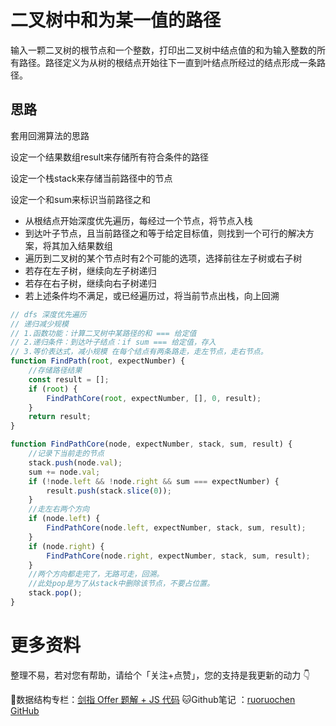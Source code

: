 # 二叉树中和为某一值的路径

输入一颗二叉树的根节点和一个整数，打印出二叉树中结点值的和为输入整数的所有路径。路径定义为从树的根结点开始往下一直到叶结点所经过的结点形成一条路径。

## 思路

套用回溯算法的思路

设定一个结果数组result来存储所有符合条件的路径

设定一个栈stack来存储当前路径中的节点

设定一个和sum来标识当前路径之和

- 从根结点开始深度优先遍历，每经过一个节点，将节点入栈
- 到达叶子节点，且当前路径之和等于给定目标值，则找到一个可行的解决方案，将其加入结果数组
- 遍历到二叉树的某个节点时有2个可能的选项，选择前往左子树或右子树
- 若存在左子树，继续向左子树递归
- 若存在右子树，继续向右子树递归
- 若上述条件均不满足，或已经遍历过，将当前节点出栈，向上回溯

```js
// dfs 深度优先遍历
// 递归减少规模
// 1.函数功能：计算二叉树中某路径的和 === 给定值
// 2.递归条件：到达叶子结点：if sum === 给定值，存入
// 3.等价表达式，减小规模 在每个结点有两条路走，走左节点，走右节点。
function FindPath(root, expectNumber) {
    //存储路径结果
    const result = [];
    if (root) {
        FindPathCore(root, expectNumber, [], 0, result);
    }
    return result;
}

function FindPathCore(node, expectNumber, stack, sum, result) {
    //记录下当前走的节点
    stack.push(node.val);
    sum += node.val;
    if (!node.left && !node.right && sum === expectNumber) {
        result.push(stack.slice(0));
    }
    //走左右两个方向
    if (node.left) {
        FindPathCore(node.left, expectNumber, stack, sum, result);
    }
    if (node.right) {
        FindPathCore(node.right, expectNumber, stack, sum, result);
    }
    //两个方向都走完了，无路可走，回溯。
  	//此处pop是为了从stack中删除该节点，不要占位置。
    stack.pop();
}
```

# 更多资料

整理不易，若对您有帮助，请给个「关注+点赞」，您的支持是我更新的动力 👇

📖数据结构专栏：[剑指 Offer 题解 + JS 代码](https://blog.csdn.net/weixin_43786756/category_10716516.html) 
🐱Github笔记 ：[ruoruochen GitHub](https://github.com/ruoruochen/front-end-note)
